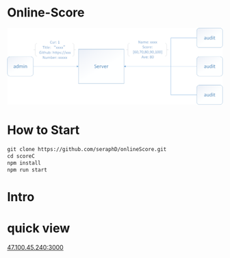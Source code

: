 # Online-Score

![constructor](./pic/constructor.png)

# How to Start

```
git clone https://github.com/seraphD/onlineScore.git
cd scoreC
npm install
npm run start
```

# Intro

# quick view

[47.100.45.240:3000](http://47.100.45.240:3000)
